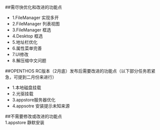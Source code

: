 ##需尽快优化和改进的功能点  
  - 1.FileManager 实现多开
  - 2.FileManager 列表视图
  - 3.FileManager 框选
  - 4.Desktop 框选
  - 5.地址栏优化
  - 6.属性菜单完善
  - 7.UI修改
  - 8.解压缩中文问题
  
  
##OPENTHOS RC版本（2月底）发布后需要改进的功能点（以下部分任务若紧急，可提到二月份来进行）  
  - 1.本地磁盘挂载
  - 2.光驱挂载
  - 3.appstore服务器优化
  - 4.appsotre 安装提示未知来源
  
  
##不需要修改或改进的功能点  
  1.appstore 静默安装
